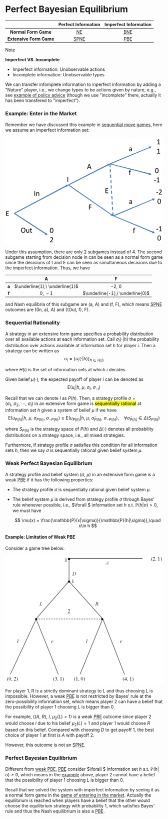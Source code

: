 # Perfect Bayesian Equilibrium
<div class='centertable'>

|                         |                    Perfect Information                     |                 Imperfect Information                 |
| :---------------------: | :--------------------------------------------------------: | :---------------------------------------------------: |
|  **Normal Form Game**   |          <abbr title='Nash Equilibrium'>NE</abbr>          |  <abbr title='Bayesian Nash Equilibrium'>BNE</abbr>   |
| **Extensive Form Game** | <abbr title='Subgame Perfect Nash Equilibrium'>SPNE</abbr> | <abbr title='Perfect Bayesian Equilibrium'>PBE</abbr> |
</div class='centertable'>

> [!NOTE]
> **Imperfect VS. Incomplete**
> 
> - Imperfect information: Unobservable actions
> - Incomplete information: Unobservable types
> 
> We can transfer infomplete information to inperfect information by adding a "Nature" player, i.e., we change types to be actions given by nature, e.g., see [example of policy advice](courses/game_theory/5_games_of_incomplete_information.md#example-policy-advice) (though we use "incomplete" there, actually it has been transfered to "imperfect").

### Example: Enter in the Market
Remember we have discussed this example in [sequential move games](courses/game_theory/4_sequential_move_games.md#example-enter-in-the-market), here we assume an imperfect information set: 

<div align='center'>

![](image/2022-05-09-14-40-15.png)
</div align='center'>

Under this assumption, there are only 2 subgames instead of 4. The second subgame starting from decision node $\text{In}$ can be seen as a normal form game since the decisions of $\text{I}$ and $\text{E}$ can be seen as simultaneous decisions due to the imperfect information. Thus, we have 

<div class='centertable'>

|       |                A                |                F                 |
| :---: | :-----------------------------: | :------------------------------: |
| **a** | $\underline{1},\ \underline{1}$ |             $-2,\ 0$             |
| **f** |            $0,\ -1$             | $\underline{-1},\ \underline{0}$ |
</div class='centertable'>

and Nash equilibria of this subgame are $(\text{a},\ \text{A})$ and $(\text{f},\ \text{F})$, which means <abbr title='Subgame Perfect Nash Equilibrim'>SPNE</abbr> outcomes are $((\text{In},\ \text{a}),\ \text{A})$ and $((\text{Out},\ \text{f}),\ \text{F})$.

### Sequential Rationality
A strategy in an extensive form game specifies a probability distribution over all available actions at each information set. Call $\sigma_i(\cdot | h)$ the probability distribution over actions available at information set $h$ for player $i$. Then a strategy can be written as 
$$
\sigma_i = \left\{ \sigma_i(\cdot | h) \right\}_{h\in H(i)}
$$

where $H(i)$ is the set of information sets at which $i$ decides.

Given belief $\mu(\cdot)$, the expected payoff of player $i$ can be denoted as 
$$
\mathrm{E}(u_i | h,\ \mu,\ \sigma_i,\ \sigma_{-i})
$$

Recall that we can denote $i$ as $P(h)$. Then, a strategy profile $\sigma=(\sigma_1,\ \sigma_2,\ \cdots,\ \sigma_I)$ in an extensive form game is <mark>sequentially rational</mark> at information set $h$ given a system of belief $\mu$ if we have 
$$
\mathrm{E}\left( u_{P(h)} | h,\ \mu,\ \sigma_{P(h)},\ \sigma_{-P(h)} \right) \geqslant \mathrm{E}\left( u_{P(h)} | h,\ \mu,\ \widetilde{\sigma}_{P(h)},\ \sigma_{-P(h)} \right),\quad \forall \widetilde{\sigma}_{P(h)}\in \Delta\left( S_{P(h)} \right) 
$$

where $S_{P(h)}$ is the strategy space of $P(h)$ and $\Delta(\cdot)$ denotes all probability distributions on a strategy space, i.e., all mixed strategies.

Furthermore, if strategy profile $\sigma$ satisfies this condition for all information sets $h$, then we say $\sigma$ is sequentially rational given belief system $\mu$.

### Weak Perfect Bayesian Equilibrium
A strategy profile and belief system $(\sigma,\ \mu)$ in an extensive form game is a weak <abbr title='Perfect Bayesian Equilibrium'>PBE</abbr> if it has the following properties: 
- The strategy profile $\sigma$ is sequentially rational given belief system $\mu$.
- The belief system $\mu$ is derived from strategy profile $\sigma$ through Bayes' rule whenever possible, i.e., $\forall $ information set $h$ s.t. $\mathbb{P}(h|\sigma)>0$, we must have 

    $$
    \mu(x) = \frac{\mathbb{P}(x|\sigma)}{\mathbb{P}(h|\sigma)},\quad x\in h
    $$

#### Example: Limitation of Weak PBE
Consider a game tree below: 

<div align='center'>

![](image/2022-05-10-21-37-37.png)
</div align='center'>

For player 1, $\text{R}$ is a strictly dominant strategy to $\text{L}$ and thus choosing $\text{L}$ is impossible. However, a weak <abbr title='Perfect Bayesian Equilibrium'>PBE</abbr> is not restricted by Bayes' rule at the zero-possibility information set, which means player 2 can have a belief that the possibility of player 1 choosing $\text{L}$ is bigger than $0$.

For example, $((A,\ R),\ l,\ \mu_2(L)=1)$ is a weak <abbr title='Perfect Bayesian Equilibrium'>PBE</abbr> outcome since player 2 would choose $l$ due to his belief $\mu_2(L)=1$ and player 1 would choose $R$ based on this belief. Compared with choosing $D$ to get payoff $1$, the best choice of player 1 at first is $A$ with payoff $2$.

However, this outcome is not an <abbr title='Subgame Perfect Nash Equilibrium'>SPNE</abbr>.

### Perfect Bayesian Equilibrium
Different from [weak PBE](#weak-perfect-bayesian-equilibrium), <abbr title='Perfect Bayesian Equilibrium'>PBE</abbr> consider $\forall $ information set $h$ s.t. $\mathbb{P}(h|\sigma)\geqslant 0$, which means in the [example](#example-limitation-of-weak-pbe) above, player 2 cannot have a belief that the possibility of player 1 choosing $\text{L}$ is bigger than $0$.

Recall that we solved the system with imperfect information by seeing it as a normal form game in the [game of entering in the market](#example-enter-in-the-market). Actually the equilibrium is reached when players have a belief that the other would choose the equilibrium strategy with probability $1$, which satisfies Bayes' rule and thus the Nash equilibrium is also a <abbr title='Perfect Bayesian Equilibrium'>PBE</abbr>.